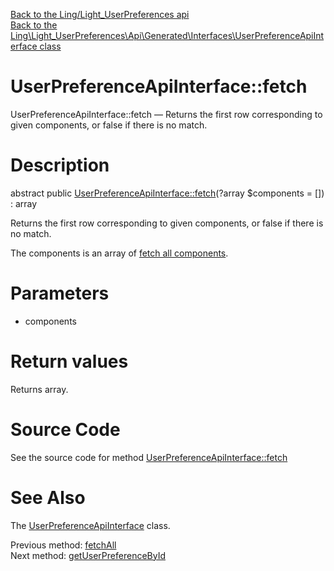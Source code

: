 [Back to the Ling/Light_UserPreferences api](https://github.com/lingtalfi/Light_UserPreferences/blob/master/doc/api/Ling/Light_UserPreferences.md)<br>
[Back to the Ling\Light_UserPreferences\Api\Generated\Interfaces\UserPreferenceApiInterface class](https://github.com/lingtalfi/Light_UserPreferences/blob/master/doc/api/Ling/Light_UserPreferences/Api/Generated/Interfaces/UserPreferenceApiInterface.md)


UserPreferenceApiInterface::fetch
================



UserPreferenceApiInterface::fetch — Returns the first row corresponding to given components, or false if there is no match.




Description
================


abstract public [UserPreferenceApiInterface::fetch](https://github.com/lingtalfi/Light_UserPreferences/blob/master/doc/api/Ling/Light_UserPreferences/Api/Generated/Interfaces/UserPreferenceApiInterface/fetch.md)(?array $components = []) : array




Returns the first row corresponding to given components, or false if there is no match.

The components is an array of [fetch all components](https://github.com/lingtalfi/SimplePdoWrapper/blob/master/doc/pages/fetch-all-components.md).




Parameters
================


- components

    


Return values
================

Returns array.








Source Code
===========
See the source code for method [UserPreferenceApiInterface::fetch](https://github.com/lingtalfi/Light_UserPreferences/blob/master/Api/Generated/Interfaces/UserPreferenceApiInterface.php#L79-L79)


See Also
================

The [UserPreferenceApiInterface](https://github.com/lingtalfi/Light_UserPreferences/blob/master/doc/api/Ling/Light_UserPreferences/Api/Generated/Interfaces/UserPreferenceApiInterface.md) class.

Previous method: [fetchAll](https://github.com/lingtalfi/Light_UserPreferences/blob/master/doc/api/Ling/Light_UserPreferences/Api/Generated/Interfaces/UserPreferenceApiInterface/fetchAll.md)<br>Next method: [getUserPreferenceById](https://github.com/lingtalfi/Light_UserPreferences/blob/master/doc/api/Ling/Light_UserPreferences/Api/Generated/Interfaces/UserPreferenceApiInterface/getUserPreferenceById.md)<br>

